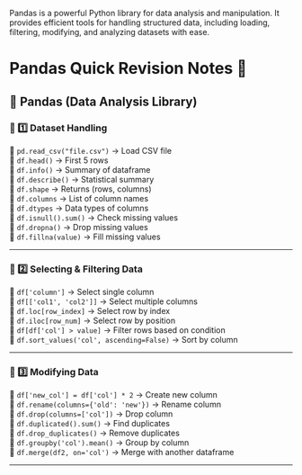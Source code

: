 Pandas is a powerful Python library for data analysis and manipulation. It provides efficient tools for handling structured data, including loading, filtering, modifying, and analyzing datasets with ease.
# Pandas Quick Revision Notes 🚀

## 🐼 Pandas (Data Analysis Library)  

### 🔹 1️⃣ Dataset Handling  
📌 `pd.read_csv("file.csv")` → Load CSV file  
📌 `df.head()` → First 5 rows  
📌 `df.info()` → Summary of dataframe  
📌 `df.describe()` → Statistical summary  
📌 `df.shape` → Returns (rows, columns)  
📌 `df.columns` → List of column names  
📌 `df.dtypes` → Data types of columns  
📌 `df.isnull().sum()` → Check missing values  
📌 `df.dropna()` → Drop missing values  
📌 `df.fillna(value)` → Fill missing values  

---

### 🔹 2️⃣ Selecting & Filtering Data  
📌 `df['column']` → Select single column  
📌 `df[['col1', 'col2']]` → Select multiple columns  
📌 `df.loc[row_index]` → Select row by index  
📌 `df.iloc[row_num]` → Select row by position  
📌 `df[df['col'] > value]` → Filter rows based on condition  
📌 `df.sort_values('col', ascending=False)` → Sort by column  

---

### 🔹 3️⃣ Modifying Data  
📌 `df['new_col'] = df['col'] * 2` → Create new column  
📌 `df.rename(columns={'old': 'new'})` → Rename column  
📌 `df.drop(columns=['col'])` → Drop column  
📌 `df.duplicated().sum()` → Find duplicates  
📌 `df.drop_duplicates()` → Remove duplicates  
📌 `df.groupby('col').mean()` → Group by column  
📌 `df.merge(df2, on='col')` → Merge with another dataframe  

---